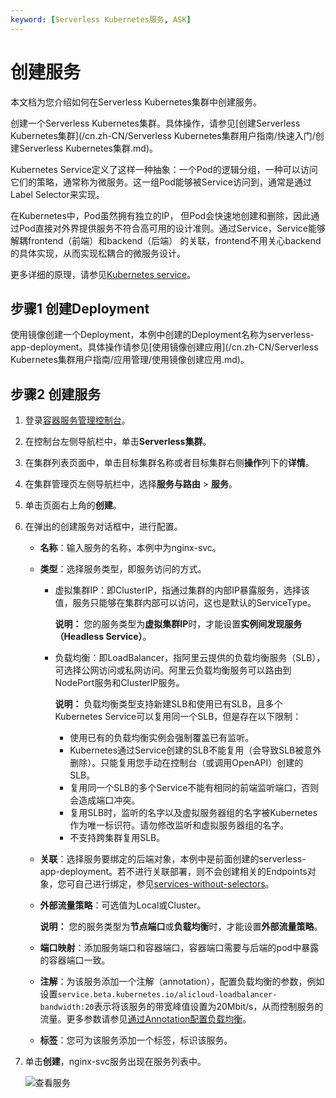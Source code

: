 ```yaml
---
keyword: [Serverless Kubernetes服务, ASK]
---
```


# 创建服务

本文档为您介绍如何在Serverless Kubernetes集群中创建服务。

创建一个Serverless Kubernetes集群。具体操作，请参见[创建Serverless Kubernetes集群](/cn.zh-CN/Serverless Kubernetes集群用户指南/快速入门/创建Serverless Kubernetes集群.md)。

Kubernetes Service定义了这样一种抽象：一个Pod的逻辑分组，一种可以访问它们的策略，通常称为微服务。这一组Pod能够被Service访问到，通常是通过Label Selector来实现。

在Kubernetes中，Pod虽然拥有独立的IP， 但Pod会快速地创建和删除，因此通过Pod直接对外界提供服务不符合高可用的设计准则。通过Service，Service能够解耦frontend（前端）和backend（后端） 的关联，frontend不用关心backend的具体实现，从而实现松耦合的微服务设计。

更多详细的原理，请参见[Kubernetes service](https://kubernetes.io/docs/concepts/services-networking/service)。

## 步骤1 创建Deployment

使用镜像创建一个Deployment，本例中创建的Deployment名称为serverless-app-deployment。具体操作请参见[使用镜像创建应用](/cn.zh-CN/Serverless Kubernetes集群用户指南/应用管理/使用镜像创建应用.md)。

## 步骤2 创建服务

1.  登录[容器服务管理控制台](https://cs.console.aliyun.com)。

2.  在控制台左侧导航栏中，单击**Serverless集群**。

3.  在集群列表页面中，单击目标集群名称或者目标集群右侧**操作**列下的**详情**。

4.  在集群管理页左侧导航栏中，选择**服务与路由** \> **服务**。

5.  单击页面右上角的**创建**。

6.  在弹出的创建服务对话框中，进行配置。

    -   **名称**：输入服务的名称，本例中为nginx-svc。
    -   **类型**：选择服务类型，即服务访问的方式。
        -   虚拟集群IP：即ClusterIP，指通过集群的内部IP暴露服务，选择该值，服务只能够在集群内部可以访问，这也是默认的ServiceType。

            **说明：** 您的服务类型为**虚拟集群IP**时，才能设置**实例间发现服务（Headless Service）**。

        -   负载均衡：即LoadBalancer，指阿里云提供的负载均衡服务（SLB），可选择公网访问或私网访问。阿里云负载均衡服务可以路由到NodePort服务和ClusterIP服务。

            **说明：** 负载均衡类型支持新建SLB和使用已有SLB，且多个Kubernetes Service可以复用同一个SLB，但是存在以下限制：

            -   使用已有的负载均衡实例会强制覆盖已有监听。
            -   Kubernetes通过Service创建的SLB不能复用（会导致SLB被意外删除）。只能复用您手动在控制台（或调用OpenAPI）创建的SLB。
            -   复用同一个SLB的多个Service不能有相同的前端监听端口，否则会造成端口冲突。
            -   复用SLB时，监听的名字以及虚拟服务器组的名字被Kubernetes作为唯一标识符。请勿修改监听和虚拟服务器组的名字。
            -   不支持跨集群复用SLB。
    -   **关联**：选择服务要绑定的后端对象，本例中是前面创建的serverless-app-deployment。若不进行关联部署，则不会创建相关的Endpoints对象，您可自己进行绑定，参见[services-without-selectors](https://kubernetes.io/docs/concepts/services-networking/service/#services-without-selectors)。
    -   **外部流量策略**：可选值为Local或Cluster。

        **说明：** 您的服务类型为**节点端口**或**负载均衡**时，才能设置**外部流量策略**。

    -   **端口映射**：添加服务端口和容器端口，容器端口需要与后端的pod中暴露的容器端口一致。
    -   **注解**：为该服务添加一个注解（annotation），配置负载均衡的参数，例如设置`service.beta.kubernetes.io/alicloud-loadbalancer-bandwidth:20`表示将该服务的带宽峰值设置为20Mbit/s，从而控制服务的流量。更多参数请参见[通过Annotation配置负载均衡](/cn.zh-CN/Kubernetes集群用户指南/网络管理/Service管理/通过Annotation配置负载均衡.md)。
    -   **标签**：您可为该服务添加一个标签，标识该服务。
7.  单击**创建**，nginx-svc服务出现在服务列表中。

    ![查看服务](https://static-aliyun-doc.oss-accelerate.aliyuncs.com/assets/img/zh-CN/8548649951/p57695.png)


